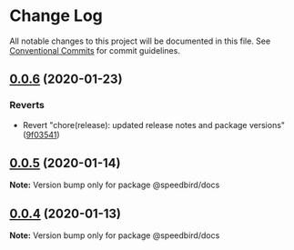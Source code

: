 # Change Log

All notable changes to this project will be documented in this file.
See [Conventional Commits](https://conventionalcommits.org) for commit guidelines.

## [0.0.6](https://github.com/richmccartney/design-system/compare/@speedbird/docs@0.0.6...@speedbird/docs@0.0.6) (2020-01-23)


### Reverts

* Revert "chore(release): updated release notes and package versions" ([9f03541](https://github.com/richmccartney/design-system/commit/9f03541ebf8bdf1091ad6f88042129a6e093d7de))





## [0.0.5](https://github.com/richmccartney/design-system/compare/@speedbird/docs@0.0.4...@speedbird/docs@0.0.5) (2020-01-14)

**Note:** Version bump only for package @speedbird/docs





## [0.0.4](https://github.com/richmccartney/design-system/compare/@speedbird/docs@0.0.3...@speedbird/docs@0.0.4) (2020-01-13)

**Note:** Version bump only for package @speedbird/docs
